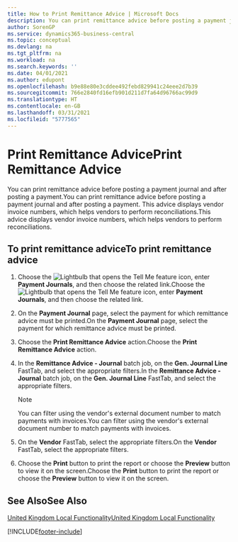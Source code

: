 ```yaml
---
title: How to Print Remittance Advice | Microsoft Docs
description: You can print remittance advice before posting a payment journal and after posting a payment. This advice displays vendor invoice numbers, which helps vendors to perform reconciliations.
author: SorenGP
ms.service: dynamics365-business-central
ms.topic: conceptual
ms.devlang: na
ms.tgt_pltfrm: na
ms.workload: na
ms.search.keywords: ''
ms.date: 04/01/2021
ms.author: edupont
ms.openlocfilehash: b9e88e80e3cddee492febd829941c24eee2d7b39
ms.sourcegitcommit: 766e2840fd16efb901d211d7fa64d96766ac99d9
ms.translationtype: HT
ms.contentlocale: en-GB
ms.lasthandoff: 03/31/2021
ms.locfileid: "5777565"
---
```

# <a name="print-remittance-advice"></a><span data-ttu-id="4d41d-104">Print Remittance Advice</span><span class="sxs-lookup"><span data-stu-id="4d41d-104">Print Remittance Advice</span></span>
<span data-ttu-id="4d41d-105">You can print remittance advice before posting a payment journal and after posting a payment.</span><span class="sxs-lookup"><span data-stu-id="4d41d-105">You can print remittance advice before posting a payment journal and after posting a payment.</span></span> <span data-ttu-id="4d41d-106">This advice displays vendor invoice numbers, which helps vendors to perform reconciliations.</span><span class="sxs-lookup"><span data-stu-id="4d41d-106">This advice displays vendor invoice numbers, which helps vendors to perform reconciliations.</span></span>  

## <a name="to-print-remittance-advice"></a><span data-ttu-id="4d41d-107">To print remittance advice</span><span class="sxs-lookup"><span data-stu-id="4d41d-107">To print remittance advice</span></span>  

1.  <span data-ttu-id="4d41d-108">Choose the ![Lightbulb that opens the Tell Me feature](../../media/ui-search/search_small.png "Tell me what you want to do") icon, enter **Payment Journals**, and then choose the related link.</span><span class="sxs-lookup"><span data-stu-id="4d41d-108">Choose the ![Lightbulb that opens the Tell Me feature](../../media/ui-search/search_small.png "Tell me what you want to do") icon, enter **Payment Journals**, and then choose the related link.</span></span>  
2.  <span data-ttu-id="4d41d-109">On the **Payment Journal** page, select the payment for which remittance advice must be printed.</span><span class="sxs-lookup"><span data-stu-id="4d41d-109">On the **Payment Journal** page, select the payment for which remittance advice must be printed.</span></span>  
3.  <span data-ttu-id="4d41d-110">Choose the **Print Remittance Advice** action.</span><span class="sxs-lookup"><span data-stu-id="4d41d-110">Choose the **Print Remittance Advice** action.</span></span>  
4.  <span data-ttu-id="4d41d-111">In the **Remittance Advice - Journal** batch job, on the **Gen. Journal Line** FastTab, and select the appropriate filters.</span><span class="sxs-lookup"><span data-stu-id="4d41d-111">In the **Remittance Advice - Journal** batch job, on the **Gen. Journal Line** FastTab, and select the appropriate filters.</span></span>  

    > [!NOTE]  
    >  <span data-ttu-id="4d41d-112">You can filter using the vendor's external document number to match payments with invoices.</span><span class="sxs-lookup"><span data-stu-id="4d41d-112">You can filter using the vendor's external document number to match payments with invoices.</span></span>  

5.  <span data-ttu-id="4d41d-113">On the **Vendor** FastTab, select the appropriate filters.</span><span class="sxs-lookup"><span data-stu-id="4d41d-113">On the **Vendor** FastTab, select the appropriate filters.</span></span>  
6.  <span data-ttu-id="4d41d-114">Choose the **Print** button to print the report or choose the **Preview** button to view it on the screen.</span><span class="sxs-lookup"><span data-stu-id="4d41d-114">Choose the **Print** button to print the report or choose the **Preview** button to view it on the screen.</span></span>  

## <a name="see-also"></a><span data-ttu-id="4d41d-115">See Also</span><span class="sxs-lookup"><span data-stu-id="4d41d-115">See Also</span></span>  
[<span data-ttu-id="4d41d-116">United Kingdom Local Functionality</span><span class="sxs-lookup"><span data-stu-id="4d41d-116">United Kingdom Local Functionality</span></span>](united-kingdom-local-functionality.md)


[!INCLUDE[footer-include](../../includes/footer-banner.md)]